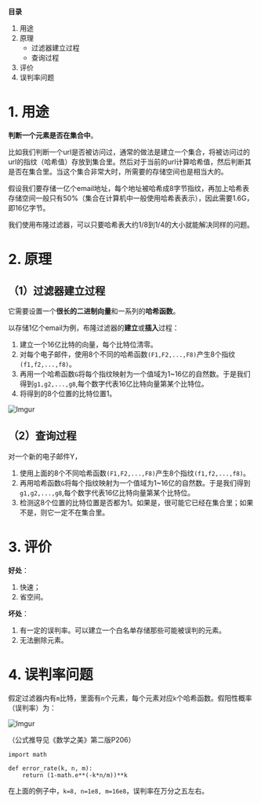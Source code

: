 **目录**

1. 用途
2. 原理
	- 过滤器建立过程
	- 查询过程
3. 评价
4. 误判率问题

# 1. 用途
**判断一个元素是否在集合中**。

比如我们判断一个url是否被访问过，通常的做法是建立一个集合，将被访问过的url的指纹（哈希值）存放到集合里。然后对于当前的url计算哈希值，然后判断其是否在集合里。当这个集合非常大时，所需要的存储空间也是相当大的。

假设我们要存储一亿个email地址，每个地址被哈希成8字节指纹，再加上哈希表存储空间一般只有50%（集合在计算机中一般使用哈希表表示），因此需要1.6G，即16亿字节。

我们使用布隆过滤器，可以只要哈希表大约1/8到1/4的大小就能解决同样的问题。
# 2. 原理
## （1）过滤器建立过程
它需要设置一个**很长的二进制向量**和一系列的**哈希函数**。

以存储1亿个email为例，布隆过滤器的**建立**或**插入**过程：

1. 建立一个16亿比特的向量，每个比特位清零。
2. 对每个电子邮件，使用8个不同的哈希函数`(F1,F2,...,F8)`产生8个指纹`(f1,f2,...,f8)`。
3. 再用一个哈希函数`G`将每个指纹映射为一个值域为1~16亿的自然数。于是我们得到`g1,g2,...,g8`,每个数字代表16亿比特向量第某个比特位。
4. 将得到的8个位置的比特位置1。

![Imgur](http://i.imgur.com/jotFKgP.png)

## （2）查询过程
对一个新的电子邮件Y，

1. 使用上面的8个不同哈希函数`(F1,F2,...,F8)`产生8个指纹`(f1,f2,...,f8)`。
2. 再用哈希函数`G`将每个指纹映射为一个值域为1~16亿的自然数。于是我们得到`g1,g2,...,g8`,每个数字代表16亿比特向量第某个比特位。
3. 检测这8个位置的比特位置是否都为1。如果是，很可能它已经在集合里；如果不是，则它一定不在集合里。

# 3. 评价
**好处**：

1. 快速；
2. 省空间。

**坏处**：

1. 有一定的误判率。可以建立一个白名单存储那些可能被误判的元素。
2. 无法删除元素。

# 4. 误判率问题
假定过滤器内有`m`比特，里面有`n`个元素，每个元素对应`k`个哈希函数。假阳性概率（误判率）为：

![Imgur](http://i.imgur.com/ngjSrpB.png)

（公式推导见《数学之美》第二版P206）

```
import math

def error_rate(k, n, m):
    return (1-math.e**(-k*n/m))**k
```

在上面的例子中，`k=8, n=1e8, m=16e8`，误判率在万分之五左右。

